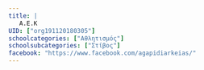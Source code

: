 ```yaml
---
title: |
   Α.Ε.Κ
UID: ["org191120180305"]
schoolcategories: ["Αθλητισμός"]
schoolsubcategories: ["Στίβος"]
facebook: "https://www.facebook.com/agapidiarkeias/"
---
```


